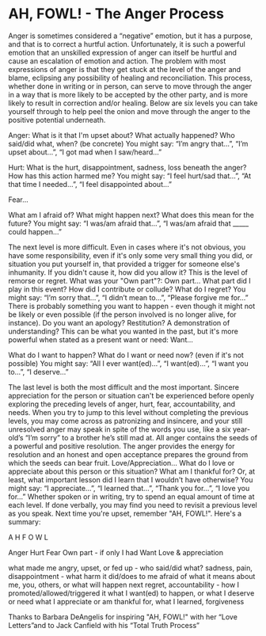 AH, FOWL! - The Anger Process
=============================

Anger is sometimes considered a “negative” emotion, but it has a purpose, and that is to correct a hurtful action.
Unfortunately, it is such a powerful emotion that an unskilled expression of anger can itself be hurtful and cause an
escalation of emotion and action. The problem with most expressions of anger is that they get stuck at the level of the
anger and blame, eclipsing any possibility of healing and reconciliation. This process, whether done in writing or in person,
can serve to move through the anger in a way that is more likely to be accepted by the other party, and is more likely to
result in correction and/or healing. Below are six levels you can take yourself through to help peel the onion and move
through the anger to the positive potential underneath.

Anger: What is it that I'm upset about? What actually happened? Who said/did what, when? (be concrete)
       You might say: “I’m angry that…”, “I’m upset about…”, “I got mad when I saw/heard…”

Hurt: What is the hurt, disappointment, sadness, loss beneath the anger? How has this action harmed me?
      You might say: “I feel hurt/sad that…”, “At that time I needed…”, “I feel disappointed about…”

Fear...

What am I afraid of? What might happen next? What does this mean for the future?
You might say: “I was/am afraid that…”, “I was/am afraid that _____ could happen…”

The next level is more difficult. Even in cases where it's not obvious, you have some responsibility, even if it's only some
very small thing you did, or situation you put yourself in, that provided a trigger for someone else's inhumanity. If you
didn't cause it, how did you allow it? This is the level of remorse or regret. What was your "Own part"?:
Own part... What part did I play in this event? How did I contribute or collude? What do I regret?
You might say: “I’m sorry that…”, “I didn’t mean to…”, “Please forgive me for…”
There is probably something you want to happen - even though it might not be likely or even possible (if the person
involved is no longer alive, for instance). Do you want an apology? Restitution? A demonstration of understanding? This
can be what you wanted in the past, but it's more powerful when stated as a present want or need:
Want...

What do I want to happen? What do I want or need now? (even if it's not possible)
You might say: “All I ever want(ed)…”, “I want(ed)…”, “I want you to…”, “I deserve…”

The last level is both the most difficult and the most important. Sincere appreciation for the person or situation can't be
experienced before openly exploring the preceding levels of anger, hurt, fear, accountability, and needs. When you try to
jump to this level without completing the previous levels, you may come across as patronizing and insincere, and your still
unresolved anger may speak in spite of the words you use, like a six year-old’s “I’m sorry” to a brother he’s still mad at.
All anger contains the seeds of a powerful and positive resolution. The anger provides the energy for resolution and an
honest and open acceptance prepares the ground from which the seeds can bear fruit.
Love/Appreciation... What do I love or appreciate about this person or this situation? What am I thankful for?
Or, at least, what important lesson did I learn that I wouldn't have otherwise?
You might say: “I appreciate…”, “I learned that…”, “Thank you for…”, “I love you for…”
Whether spoken or in writing, try to spend an equal amount of time at each level. If done verbally, you may find you need
to revisit a previous level as you speak. Next time you're upset, remember "AH, FOWL!". Here's a summary:

A
H
F
O
W
L

Anger
Hurt
Fear
Own part - if only I had
Want
Love & appreciation

what made me angry, upset, or fed up - who said/did what?
sadness, pain, disappointment - what harm it did/does to me
afraid of what it means about me, you, others, or what will happen next
regret, accountability - how I promoted/allowed/triggered it
what I want(ed) to happen, or what I deserve or need
what I appreciate or am thankful for, what I learned, forgiveness

Thanks to Barbara DeAngelis for inspiring "AH, FOWL!" with her “Love Letters”and to Jack Canfield with his “Total Truth Process”


